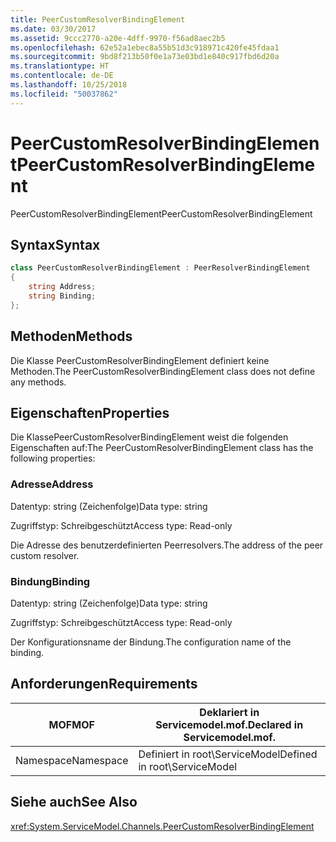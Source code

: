 ```yaml
---
title: PeerCustomResolverBindingElement
ms.date: 03/30/2017
ms.assetid: 9ccc2770-a20e-4dff-9970-f56ad8aec2b5
ms.openlocfilehash: 62e52a1ebec8a55b51d3c918971c420fe45fdaa1
ms.sourcegitcommit: 9bd8f213b50f0e1a73e03bd1e840c917fbd6d20a
ms.translationtype: HT
ms.contentlocale: de-DE
ms.lasthandoff: 10/25/2018
ms.locfileid: "50037862"
---
```

# <a name="peercustomresolverbindingelement"></a><span data-ttu-id="230e4-102">PeerCustomResolverBindingElement</span><span class="sxs-lookup"><span data-stu-id="230e4-102">PeerCustomResolverBindingElement</span></span>
<span data-ttu-id="230e4-103">PeerCustomResolverBindingElement</span><span class="sxs-lookup"><span data-stu-id="230e4-103">PeerCustomResolverBindingElement</span></span>  
  
## <a name="syntax"></a><span data-ttu-id="230e4-104">Syntax</span><span class="sxs-lookup"><span data-stu-id="230e4-104">Syntax</span></span>  
```csharp
class PeerCustomResolverBindingElement : PeerResolverBindingElement
{  
    string Address;
    string Binding;
};
```  
  
## <a name="methods"></a><span data-ttu-id="230e4-105">Methoden</span><span class="sxs-lookup"><span data-stu-id="230e4-105">Methods</span></span>  
 <span data-ttu-id="230e4-106">Die Klasse PeerCustomResolverBindingElement definiert keine Methoden.</span><span class="sxs-lookup"><span data-stu-id="230e4-106">The PeerCustomResolverBindingElement class does not define any methods.</span></span>  
  
## <a name="properties"></a><span data-ttu-id="230e4-107">Eigenschaften</span><span class="sxs-lookup"><span data-stu-id="230e4-107">Properties</span></span>  
 <span data-ttu-id="230e4-108">Die KlassePeerCustomResolverBindingElement weist die folgenden Eigenschaften auf:</span><span class="sxs-lookup"><span data-stu-id="230e4-108">The PeerCustomResolverBindingElement class has the following properties:</span></span>  
  
### <a name="address"></a><span data-ttu-id="230e4-109">Adresse</span><span class="sxs-lookup"><span data-stu-id="230e4-109">Address</span></span>  
 <span data-ttu-id="230e4-110">Datentyp: string (Zeichenfolge)</span><span class="sxs-lookup"><span data-stu-id="230e4-110">Data type: string</span></span>  
  
 <span data-ttu-id="230e4-111">Zugriffstyp: Schreibgeschützt</span><span class="sxs-lookup"><span data-stu-id="230e4-111">Access type: Read-only</span></span>  
  
 <span data-ttu-id="230e4-112">Die Adresse des benutzerdefinierten Peerresolvers.</span><span class="sxs-lookup"><span data-stu-id="230e4-112">The address of the peer custom resolver.</span></span>  
  
### <a name="binding"></a><span data-ttu-id="230e4-113">Bindung</span><span class="sxs-lookup"><span data-stu-id="230e4-113">Binding</span></span>  
 <span data-ttu-id="230e4-114">Datentyp: string (Zeichenfolge)</span><span class="sxs-lookup"><span data-stu-id="230e4-114">Data type: string</span></span>  
  
 <span data-ttu-id="230e4-115">Zugriffstyp: Schreibgeschützt</span><span class="sxs-lookup"><span data-stu-id="230e4-115">Access type: Read-only</span></span>  
  
 <span data-ttu-id="230e4-116">Der Konfigurationsname der Bindung.</span><span class="sxs-lookup"><span data-stu-id="230e4-116">The configuration name of the binding.</span></span>  
  
## <a name="requirements"></a><span data-ttu-id="230e4-117">Anforderungen</span><span class="sxs-lookup"><span data-stu-id="230e4-117">Requirements</span></span>  
  
|<span data-ttu-id="230e4-118">MOF</span><span class="sxs-lookup"><span data-stu-id="230e4-118">MOF</span></span>|<span data-ttu-id="230e4-119">Deklariert in Servicemodel.mof.</span><span class="sxs-lookup"><span data-stu-id="230e4-119">Declared in Servicemodel.mof.</span></span>|  
|---------|-----------------------------------|  
|<span data-ttu-id="230e4-120">Namespace</span><span class="sxs-lookup"><span data-stu-id="230e4-120">Namespace</span></span>|<span data-ttu-id="230e4-121">Definiert in root\ServiceModel</span><span class="sxs-lookup"><span data-stu-id="230e4-121">Defined in root\ServiceModel</span></span>|  
  
## <a name="see-also"></a><span data-ttu-id="230e4-122">Siehe auch</span><span class="sxs-lookup"><span data-stu-id="230e4-122">See Also</span></span>  
 <xref:System.ServiceModel.Channels.PeerCustomResolverBindingElement>
